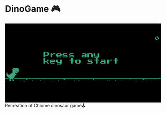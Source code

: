 # DinoGame 🎮
<img align="center" alt="banner" width="auto" src="DinoGame.PNG">
Recreation of Chrome dinosaur game🕹️

